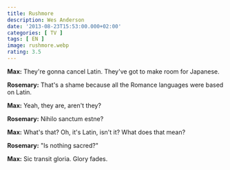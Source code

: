 ```yaml
---
title: Rushmore
description: Wes Anderson
date: '2013-08-23T15:53:00.000+02:00'
categories: [ TV ]
tags: [ EN ]
image: rushmore.webp
rating: 3.5
---
```


**Max:** They're gonna cancel Latin. They've got to make room for Japanese.

**Rosemary:** That's a shame because all the Romance languages were based on Latin.

**Max:** Yeah, they are, aren't they?

**Rosemary:** Nihilo sanctum estne?

**Max:** What's that? Oh, it's Latin, isn't it? What does that mean?

**Rosemary:** "Is nothing sacred?"

**Max:** Sic transit gloria. Glory fades.
